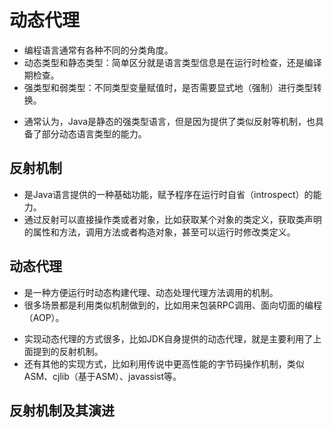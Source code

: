 # 动态代理
>
- 编程语言通常有各种不同的分类角度。
- 动态类型和静态类型：简单区分就是语言类型信息是在运行时检查，还是编译期检查。
- 强类型和弱类型：不同类型变量赋值时，是否需要显式地（强制）进行类型转换。
>
- 通常认为，Java是静态的强类型语言，但是因为提供了类似反射等机制，也具备了部分动态语言类型的能力。
>
## 反射机制
- 是Java语言提供的一种基础功能，赋予程序在运行时自省（introspect）的能力。
- 通过反射可以直接操作类或者对象，比如获取某个对象的类定义，获取类声明的属性和方法，调用方法或者构造对象，甚至可以运行时修改类定义。
>
## 动态代理
- 是一种方便运行时动态构建代理、动态处理代理方法调用的机制。
- 很多场景都是利用类似机制做到的，比如用来包装RPC调用、面向切面的编程（AOP）。
>
- 实现动态代理的方式很多，比如JDK自身提供的动态代理，就是主要利用了上面提到的反射机制。
- 还有其他的实现方式，比如利用传说中更高性能的字节码操作机制，类似ASM、cjlib（基于ASM）、javassist等。
>
## 反射机制及其演进

